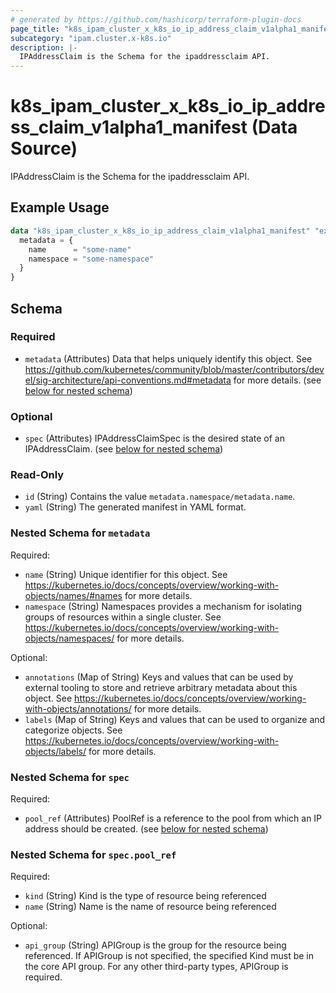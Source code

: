 ```yaml
---
# generated by https://github.com/hashicorp/terraform-plugin-docs
page_title: "k8s_ipam_cluster_x_k8s_io_ip_address_claim_v1alpha1_manifest Data Source - terraform-provider-k8s"
subcategory: "ipam.cluster.x-k8s.io"
description: |-
  IPAddressClaim is the Schema for the ipaddressclaim API.
---
```


# k8s_ipam_cluster_x_k8s_io_ip_address_claim_v1alpha1_manifest (Data Source)

IPAddressClaim is the Schema for the ipaddressclaim API.

## Example Usage

```terraform
data "k8s_ipam_cluster_x_k8s_io_ip_address_claim_v1alpha1_manifest" "example" {
  metadata = {
    name      = "some-name"
    namespace = "some-namespace"
  }
}
```

<!-- schema generated by tfplugindocs -->
## Schema

### Required

- `metadata` (Attributes) Data that helps uniquely identify this object. See https://github.com/kubernetes/community/blob/master/contributors/devel/sig-architecture/api-conventions.md#metadata for more details. (see [below for nested schema](#nestedatt--metadata))

### Optional

- `spec` (Attributes) IPAddressClaimSpec is the desired state of an IPAddressClaim. (see [below for nested schema](#nestedatt--spec))

### Read-Only

- `id` (String) Contains the value `metadata.namespace/metadata.name`.
- `yaml` (String) The generated manifest in YAML format.

<a id="nestedatt--metadata"></a>
### Nested Schema for `metadata`

Required:

- `name` (String) Unique identifier for this object. See https://kubernetes.io/docs/concepts/overview/working-with-objects/names/#names for more details.
- `namespace` (String) Namespaces provides a mechanism for isolating groups of resources within a single cluster. See https://kubernetes.io/docs/concepts/overview/working-with-objects/namespaces/ for more details.

Optional:

- `annotations` (Map of String) Keys and values that can be used by external tooling to store and retrieve arbitrary metadata about this object. See https://kubernetes.io/docs/concepts/overview/working-with-objects/annotations/ for more details.
- `labels` (Map of String) Keys and values that can be used to organize and categorize objects. See https://kubernetes.io/docs/concepts/overview/working-with-objects/labels/ for more details.


<a id="nestedatt--spec"></a>
### Nested Schema for `spec`

Required:

- `pool_ref` (Attributes) PoolRef is a reference to the pool from which an IP address should be created. (see [below for nested schema](#nestedatt--spec--pool_ref))

<a id="nestedatt--spec--pool_ref"></a>
### Nested Schema for `spec.pool_ref`

Required:

- `kind` (String) Kind is the type of resource being referenced
- `name` (String) Name is the name of resource being referenced

Optional:

- `api_group` (String) APIGroup is the group for the resource being referenced. If APIGroup is not specified, the specified Kind must be in the core API group. For any other third-party types, APIGroup is required.
